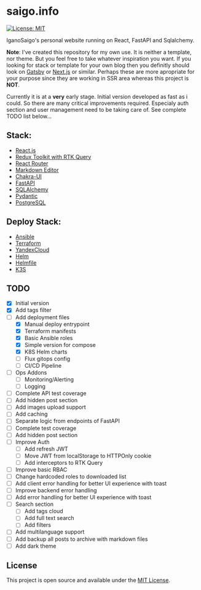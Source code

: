 # saigo.info

[![License: MIT](https://img.shields.io/badge/License-MIT-blue.svg)](https://opensource.org/licenses/MIT)

IganoSaigo's personal website running on React, FastAPI and Sqlalchemy.

**Note**: I've created this repository for my own use. It is neither a template, nor theme. But you feel free to take whatever inspiration you want. If you looking for stack or template for your own blog then you definitly should look on [Gatsby](https://www.gatsbyjs.com) or [Next.js](https://nextjs.org) or similar. Perhaps these are more apropriate for your purpose since they are working in SSR area whereas this project is **NOT**.

Currently it is at a **very** early stage. Initial version developed as fast as i could. So there are many critical improvements required. Especialy auth section and user management need to be taking care of. See complete TODO list below...



## Stack:
- [React.js](https://reactjs.org)
- [Redux Toolkit with RTK Query](https://redux-toolkit.js.org)
- [React Router](https://reactrouter.com)
- [Markdown Editor](https://github.com/RIP21/react-simplemde-editor)
- [Chakra-UI](https://chakra-ui.com)
- [FastAPI](https://fastapi.tiangolo.com)
- [SQLAlchemy](https://www.sqlalchemy.org)
- [Pydantic](https://github.com/pydantic/pydantic)
- [PostgreSQL](https://www.postgresql.org)

## Deploy Stack:
- [Ansible](https://github.com/ansible/ansible)
- [Terraform](https://www.terraform.io)
- [YandexCloud](https://cloud.yandex.ru)
- [Helm](https://helm.sh)
- [Helmfile](https://github.com/helmfile/helmfile)
- [K3S](https://k3s.io)

## TODO
- [x] Initial version
- [x] Add tags filter
- [ ] Add deployment files
  - [x] Manual deploy entrypoint
  - [x] Terraform manifests
  - [x] Basic Ansible roles
  - [x] Simple version for compose
  - [x] K8S Helm charts
  - [ ] Flux gitops config
  - [ ] CI/CD Pipeline
- [ ] Ops Addons
  - [ ] Monitoring/Alerting
  - [ ] Logging
- [ ] Complete API test coverage
- [ ] Add hidden post section
- [ ] Add images upload support
- [ ] Add caching
- [ ] Separate logic from endpoints of FastAPI
- [ ] Complete test coverage
- [ ] Add hidden post section
- [ ] Improve Auth
  - [ ] Add refresh JWT
  - [ ] Move JWT from localStorage to HTTPOnly cookie
  - [ ] Add interceptors to RTK Query
- [ ] Improve basic RBAC
- [ ] Change hardcoded roles to downloaded list
- [ ] Add client error handling for better UI experience with toast
- [ ] Improve backend error handling
- [ ] Add error handling for better UI experience with toast
- [ ] Search section
  - [ ] Add tags cloud
  - [ ] Add full text search
  - [ ] Add filters
- [ ] Add multilanguage support
- [ ] Add backup all posts to archive with markdown files
- [ ] Add dark theme

## License

This project is open source and available under the [MIT License](LICENSE).

